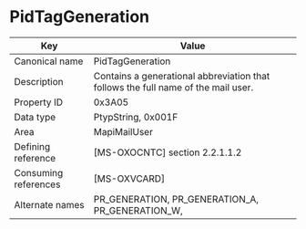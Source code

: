 # PidTagGeneration

| Key | Value |
|---|---|
| Canonical name | PidTagGeneration |
| Description | Contains a generational abbreviation that follows the full name of the mail user. |
| Property ID | 0x3A05 |
| Data type | PtypString, 0x001F |
| Area | MapiMailUser |
| Defining reference | [MS-OXOCNTC] section 2.2.1.1.2 |
| Consuming references | [MS-OXVCARD] |
| Alternate names | PR_GENERATION, PR_GENERATION_A, PR_GENERATION_W, |
